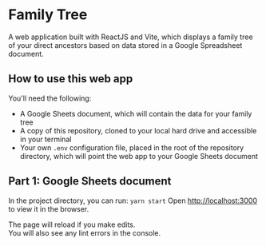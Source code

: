 # Family Tree

A web application built with ReactJS and Vite, which displays a family tree of your direct ancestors based on data stored in a Google Spreadsheet document.

## How to use this web app

You'll need the following:
- A Google Sheets document, which will contain the data for your family tree
- A copy of this repository, cloned to your local hard drive and accessible in your terminal
- Your own `.env` configuration file, placed in the root of the repository directory, which will point the web app to your Google Sheets document

## Part 1: Google Sheets document

In the project directory, you can run: `yarn start`
Open [http://localhost:3000](http://localhost:3000) to view it in the browser.

The page will reload if you make edits.\
You will also see any lint errors in the console.
